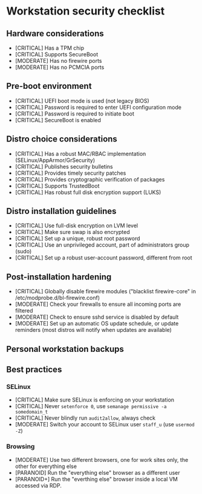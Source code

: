 # Workstation security checklist

## Hardware considerations

- [CRITICAL] Has a TPM chip
- [CRITICAL] Supports SecureBoot
- [MODERATE] Has no firewire ports
- [MODERATE] Has no PCMCIA ports

## Pre-boot environment
- [CRITICAL] UEFI boot mode is used (not legacy BIOS)
- [CRITICAL] Password is required to enter UEFI configuration mode
- [CRITICAL] Password is required to initiate boot
- [CRITICAL] SecureBoot is enabled

## Distro choice considerations
- [CRITICAL] Has a robust MAC/RBAC implementation (SELinux/AppArmor/GrSecurity)
- [CRITICAL] Publishes security bulletins
- [CRITICAL] Provides timely security patches
- [CRITICAL] Provides cryptographic verification of packages
- [CRITICAL] Supports TrustedBoot
- [CRITICAL] Has robust full disk encryption support (LUKS)

## Distro installation guidelines
- [CRITICAL] Use full-disk encryption on LVM level
- [CRITICAL] Make sure swap is also encrypted
- [CRITICAL] Set up a unique, robust root password
- [CRITICAL] Use an unprivileged account, part of administrators group (sudo)
- [CRITICAL] Set up a robust user-account password, different from root

## Post-installation hardening
- [CRITICAL] Globally disable firewire modules
             ("blacklist firewire-core" in /etc/modprobe.d/bl-firewire.conf)
- [MODERATE] Check your firewalls to ensure all incoming ports are filtered
- [MODERATE] Check to ensure sshd service is disabled by default
- [MODERATE] Set up an automatic OS update schedule, or update reminders
             (most distros will notify when updates are available)

## Personal workstation backups

## Best practices

### SELinux

- [CRITICAL] Make sure SELinux is enforcing on your workstation
- [CRITICAL] Never `setenforce 0`, use `semanage permissive -a somedomain_t`
- [CRITICAL] Never blindly run `audit2allow`, always check
- [MODERATE] Switch your account to SELinux user `staff_u` (use `usermod -Z`)

### Browsing
- [MODERATE] Use two different browsers, one for work sites only, the other
             for everything else
- [PARANOID] Run the "everything else" browser as a different user
- [PARANOID+] Run the "everthing else" browser inside a local VM accessed
              via RDP.

